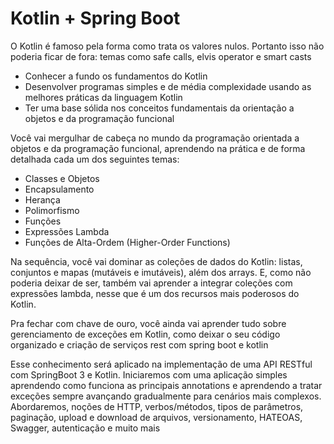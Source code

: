 # Kotlin + Spring Boot

O Kotlin é famoso pela forma como trata os valores nulos. Portanto isso não poderia ficar de fora: temas como safe calls, elvis operator e smart casts

- Conhecer a fundo os fundamentos do Kotlin
- Desenvolver programas simples e de média complexidade usando as melhores práticas da linguagem Kotlin
- Ter uma base sólida nos conceitos fundamentais da orientação a objetos e da programação funcional


Você vai mergulhar de cabeça no mundo da programação orientada a objetos e da programação funcional, aprendendo na prática e de forma detalhada cada um dos seguintes temas:

- Classes e Objetos
- Encapsulamento
- Herança
- Polimorfismo
- Funções
- Expressões Lambda
- Funções de Alta-Ordem (Higher-Order Functions)


Na sequência, você vai dominar as coleções de dados do Kotlin: listas, conjuntos e mapas (mutáveis e imutáveis), além dos arrays. E, como não poderia deixar de ser, também vai aprender a integrar coleções com expressões lambda, nesse que é um dos recursos mais poderosos do Kotlin.


Pra fechar com chave de ouro, você ainda vai aprender tudo sobre gerenciamento de exceções em Kotlin, como deixar o seu código organizado e criação de serviços rest com spring boot e kotlin

Esse conhecimento será aplicado na implementação de uma API RESTful com SpringBoot 3 e Kotlin. Iniciaremos com uma aplicação simples aprendendo como funciona as principais annotations e aprendendo a tratar exceções sempre avançando gradualmente para cenários mais complexos. Abordaremos, noções de HTTP, verbos/métodos, tipos de parâmetros, paginação, upload e download de arquivos, versionamento, HATEOAS, Swagger, autenticação e muito mais
